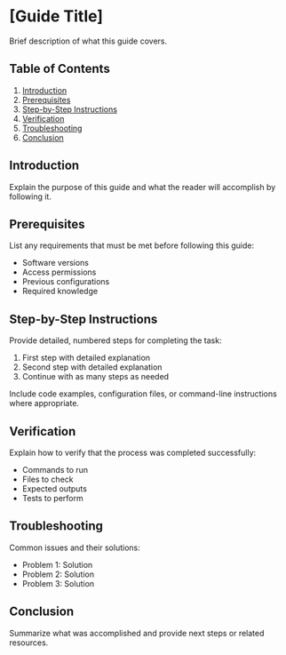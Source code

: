 # [Guide Title]

Brief description of what this guide covers.

## Table of Contents

1. [Introduction](#introduction)
2. [Prerequisites](#prerequisites)
3. [Step-by-Step Instructions](#step-by-step-instructions)
4. [Verification](#verification)
5. [Troubleshooting](#troubleshooting)
6. [Conclusion](#conclusion)

## Introduction

Explain the purpose of this guide and what the reader will accomplish by following it.

## Prerequisites

List any requirements that must be met before following this guide:
- Software versions
- Access permissions
- Previous configurations
- Required knowledge

## Step-by-Step Instructions

Provide detailed, numbered steps for completing the task:

1. First step with detailed explanation
2. Second step with detailed explanation
3. Continue with as many steps as needed

Include code examples, configuration files, or command-line instructions where appropriate.

## Verification

Explain how to verify that the process was completed successfully:
- Commands to run
- Files to check
- Expected outputs
- Tests to perform

## Troubleshooting

Common issues and their solutions:
- Problem 1: Solution
- Problem 2: Solution
- Problem 3: Solution

## Conclusion

Summarize what was accomplished and provide next steps or related resources.